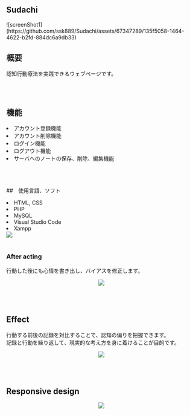 ## Sudachi

<p align="center" margin-bottom="50px">
</p>
  ![screenShot1](https://github.com/ssk889/Sudachi/assets/67347289/135f5058-1464-4622-b2fd-884dc6a9db33)


## 概要
<p>認知行動療法を実践できるウェブページです。</p><br><br>

## 機能
<li>アカウント登録機能</li>
<li>アカウント削除機能</li>
<li>ログイン機能</li>
<li>ログアウト機能</li>
<li>サーバへのノートの保存、削除、編集機能</li>
<br><br><br>

##　使用言語、ソフト
<li>HTML, CSS</li>
<li>PHP</li>
<li>MySQL</li>
<li>Visual Studio Code</li>
<li>Xampp</li>

  <img src="https://user-images.githubusercontent.com/67347289/132307380-cab18f18-01f7-4b44-bbcc-e99b7d418d5f.png">
<br><br>

### After acting
<p>行動した後にも心情を書き出し、バイアスを修正します。</p>
<p align="center">
  <img src="https://user-images.githubusercontent.com/67347289/132307975-6fdb3f16-c635-4d1f-b3b6-d0cbc1b2d001.png">
</p><br><br>

## Effect
<p>行動する前後の記録を対比することで、認知の偏りを把握できます。<br>記録と行動を繰り返して、現実的な考え方を身に着けることが目的です。</p>
<p align="center">
  <img src="https://user-images.githubusercontent.com/67347289/132318260-fe3113ef-0040-43a4-9212-e2f6af08b0ff.png">
</p><br><br>

## Responsive design
<p align="center">
  <img src="https://user-images.githubusercontent.com/67347289/132310296-57c7a0d6-fd95-463b-9f50-7746b0d24b6d.png">
</p>

  


